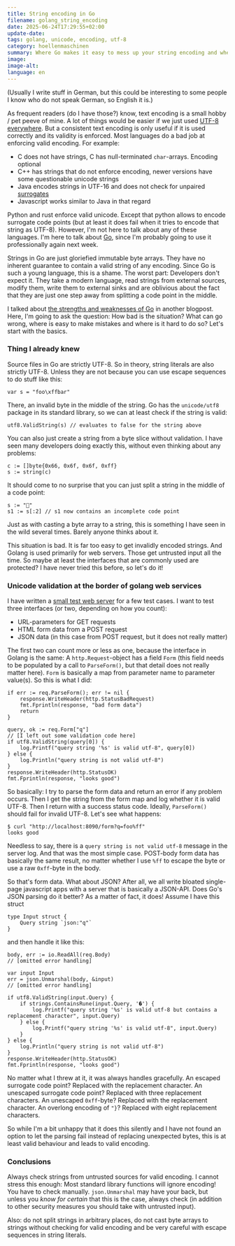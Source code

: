 ```yaml
---
title: String encoding in Go
filename: golang_string_encoding
date: 2025-06-24T17:29:55+02:00
update-date:
tags: golang, unicode, encoding, utf-8
category: hoellenmaschinen
summary: Where Go makes it easy to mess up your string encoding and where Go kind of has your back.
image:
image-alt:
language: en
---
```


(Usually I write stuff in German, but this could be interesting to some people I know who do not speak German, so English it is.)

As frequent readers (do I have those?) know, text encoding is a small hobby / pet peeve of mine. A lot of things would be easier if we just used [UTF-8 everywhere](https://utf8everywhere.org/). But a consistent text encoding is only useful if it is used correctly and its validity is enforced. Most languages do a bad job at enforcing valid encoding. For example:

- C does not have strings, C has null-terminated `char`-arrays. Encoding optional
- C++ has strings that do not enforce encoding, newer versions have some questionable unicode strings
- Java encodes strings in UTF-16 and does not check for unpaired [surrogates](/blogposts/unicode_scalar_value)
- Javascript works similar to Java in that regard

Python and rust enforce valid unicode. Except that python allows to encode surrogate code points (but at least it does fail when it tries to encode that string as UTF-8). However, I'm not here to talk about any of these languages. I'm here to talk about [Go](https://go.dev/), since I'm probably going to use it professionally again next week.

Strings in Go are just gloriefied immutable byte arrays. They have no inherent guarantee to contain a valid string of any encoding. Since Go is such a young language, this is a shame. The worst part: Developers don't expect it. They take a modern language, read strings from external sources, modify them, write them to external sinks and are oblivious about the fact that they are just one step away from splitting a code point in the middle.

I talked about [the strengths and weaknesses of Go](/blogposts/golang_meinung) in another blogpost. Here, I'm going to ask the question: How bad is the situation? What can go wrong, where is easy to make mistakes and where is it hard to do so? Let's start with the basics.

### Thing I already knew

Source files in Go are strictly UTF-8. So in theory, string literals are also strictly UTF-8. Unless they are not because you can use escape sequences to do stuff like this:

```
var s = "foo\xffbar"
```

There, an invalid byte in the middle of the string. Go has the `unicode/utf8` package in its standard library, so we can at least check if the string is valid:

```
utf8.ValidString(s) // evaluates to false for the string above
```

You can also just create a string from a byte slice without validation. I have seen many developers doing exactly this, without even thinking about any problems:

```
c := []byte{0x66, 0x6f, 0x6f, 0xff}
s := string(c)
```

It should come to no surprise that you can just split a string in the middle of a code point:

```
s := "🐍"
s1 := s[:2] // s1 now contains an incomplete code point
```

Just as with casting a byte array to a string, this is something I have seen in the wild several times. Barely anyone thinks about it.

This situation is bad. It is far too easy to get invalidly encoded strings. And Golang is used primarily for web servers. Those get untrusted input all the time. So maybe at least the interfaces that are commonly used are protected? I have never tried this before, so let's do it!

### Unicode validation at the border of golang web services

I have written a [small test web server](https://gitlab.com/GKnirps/go_unicode_web) for a few test cases. I want to test three interfaces (or two, depending on how you count):

- URL-parameters for GET requests
- HTML form data from a POST request
- JSON data (in this case from POST request, but it does not really matter)

The first two can count more or less as one, because the interface in Golang is the same: A `http.Request`-object has a field `Form` (this field needs to be populated by a call to `ParseForm()`, but that detail does not really matter here). `Form` is basically a map from parameter name to parameter value(s). So this is what I did:

```
if err := req.ParseForm(); err != nil {
    response.WriteHeader(http.StatusBadRequest)
    fmt.Fprintln(response, "bad form data")
    return
}

query, ok := req.Form["q"]
// [I left out some validation code here]
if utf8.ValidString(query[0]) {
    log.Printf("query string '%s' is valid utf-8", query[0])
} else {
    log.Println("query string is not valid utf-8")
}
response.WriteHeader(http.StatusOK)
fmt.Fprintln(response, "looks good")
```

So basically: I try to parse the form data and return an error if any problem occurs. Then I get the string from the form map and log whether it is valid UTF-8. Then I return with a success status code. Ideally, `ParseForm()` should fail for invalid UTF-8. Let's see what happens:

```
$ curl "http://localhost:8090/form?q=foo%ff"
looks good
```

Needless to say, there is a `query string is not valid utf-8` message in the server log. And that was the most simple case. POST-body form data has basically the same result, no matter whether I use `%ff` to escape the byte or use a raw `0xff`-byte in the body.

So that's form data. What about JSON? After all, we all write bloated single-page javascript apps with a server that is basically a JSON-API. Does Go's JSON parsing do it better? As a matter of fact, it does! Assume I have this struct

```
type Input struct {
	Query string `json:"q"`
}
```

and then handle it like this:

```
body, err := io.ReadAll(req.Body)
// [omitted error handling]

var input Input
err = json.Unmarshal(body, &input)
// [omitted error handling]

if utf8.ValidString(input.Query) {
    if strings.ContainsRune(input.Query, '�') {
        log.Printf("query string '%s' is valid utf-8 but contains a replacement character", input.Query)
    } else {
        log.Printf("query string '%s' is valid utf-8", input.Query)
    }
} else {
    log.Println("query string is not valid utf-8")
}
response.WriteHeader(http.StatusOK)
fmt.Fprintln(response, "looks good")
```

No matter what I threw at it, it was always handles gracefully. An escaped surrogate code point? Replaced with the replacement character. An unescaped surrogate code point? Replaced with three replacement characters. An unescaped `0xff`-byte? Replaced with the replacement character. An overlong encoding of `"}`? Replaced with eight replacement characters.

So while I'm a bit unhappy that it does this silently and I have not found an option to let the parsing fail instead of replacing unexpected bytes, this is at least valid behaviour and leads to valid encoding.

### Conclusions

Always check strings from untrusted sources for valid encoding. I cannot stress this enough: Most standard library functions will ignore encoding! You have to check manually. `json.Unmarshal` may have your back, but unless you _know for certain_ that this is the case, always check (in addition to other security measures you should take with untrusted input).

Also: do not split strings in arbitrary places, do not cast byte arrays to strings without checking for valid encoding and be very careful with escape sequences in string literals.
